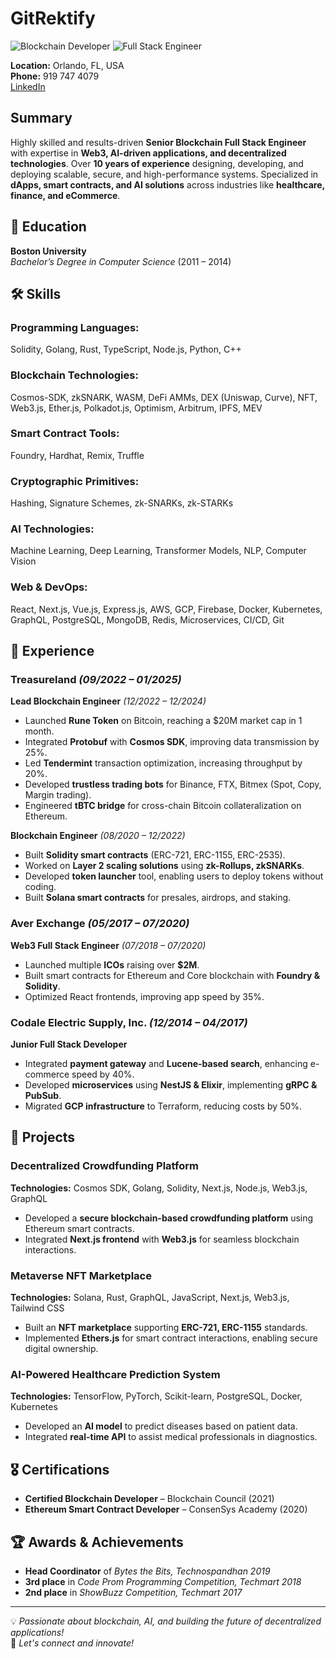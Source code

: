 # GitRektify

![Blockchain Developer](https://img.shields.io/badge/Blockchain-Developer-blue)
![Full Stack Engineer](https://img.shields.io/badge/Full--Stack-Engineer-green)

**Location:** Orlando, FL, USA  
**Phone:** 919 747 4079  
[LinkedIn](https://www.linkedin.com/in/john-leslie226/)

## Summary
Highly skilled and results-driven **Senior Blockchain Full Stack Engineer** with expertise in **Web3, AI-driven applications, and decentralized technologies**. Over **10 years of experience** designing, developing, and deploying scalable, secure, and high-performance systems. Specialized in **dApps, smart contracts, and AI solutions** across industries like **healthcare, finance, and eCommerce**.

## 🏫 Education
**Boston University**  
*Bachelor’s Degree in Computer Science* (2011 – 2014)

## 🛠️ Skills
### Programming Languages:
Solidity, Golang, Rust, TypeScript, Node.js, Python, C++

### Blockchain Technologies:
Cosmos-SDK, zkSNARK, WASM, DeFi AMMs, DEX (Uniswap, Curve), NFT, Web3.js, Ether.js, Polkadot.js, Optimism, Arbitrum, IPFS, MEV

### Smart Contract Tools:
Foundry, Hardhat, Remix, Truffle

### Cryptographic Primitives:
Hashing, Signature Schemes, zk-SNARKs, zk-STARKs

### AI Technologies:
Machine Learning, Deep Learning, Transformer Models, NLP, Computer Vision

### Web & DevOps:
React, Next.js, Vue.js, Express.js, AWS, GCP, Firebase, Docker, Kubernetes, GraphQL, PostgreSQL, MongoDB, Redis, Microservices, CI/CD, Git

## 💼 Experience
### **Treasureland** *(09/2022 – 01/2025)*  
**Lead Blockchain Engineer** *(12/2022 – 12/2024)*  
- Launched **Rune Token** on Bitcoin, reaching a $20M market cap in 1 month.
- Integrated **Protobuf** with **Cosmos SDK**, improving data transmission by 25%.
- Led **Tendermint** transaction optimization, increasing throughput by 20%.
- Developed **trustless trading bots** for Binance, FTX, Bitmex (Spot, Copy, Margin trading).
- Engineered **tBTC bridge** for cross-chain Bitcoin collateralization on Ethereum.

**Blockchain Engineer** *(08/2020 – 12/2022)*  
- Built **Solidity smart contracts** (ERC-721, ERC-1155, ERC-2535).
- Worked on **Layer 2 scaling solutions** using **zk-Rollups, zkSNARKs**.
- Developed **token launcher** tool, enabling users to deploy tokens without coding.
- Built **Solana smart contracts** for presales, airdrops, and staking.

### **Aver Exchange** *(05/2017 – 07/2020)*  
**Web3 Full Stack Engineer** *(07/2018 – 07/2020)*  
- Launched multiple **ICOs** raising over **$2M**.
- Built smart contracts for Ethereum and Core blockchain with **Foundry & Solidity**.
- Optimized React frontends, improving app speed by 35%.

### **Codale Electric Supply, Inc.** *(12/2014 – 04/2017)*  
**Junior Full Stack Developer**  
- Integrated **payment gateway** and **Lucene-based search**, enhancing e-commerce speed by 40%.
- Developed **microservices** using **NestJS & Elixir**, implementing **gRPC & PubSub**.
- Migrated **GCP infrastructure** to Terraform, reducing costs by 50%.

## 🚀 Projects
### **Decentralized Crowdfunding Platform**
**Technologies:** Cosmos SDK, Golang, Solidity, Next.js, Node.js, Web3.js, GraphQL  
- Developed a **secure blockchain-based crowdfunding platform** using Ethereum smart contracts.
- Integrated **Next.js frontend** with **Web3.js** for seamless blockchain interactions.

### **Metaverse NFT Marketplace**
**Technologies:** Solana, Rust, GraphQL, JavaScript, Next.js, Web3.js, Tailwind CSS  
- Built an **NFT marketplace** supporting **ERC-721, ERC-1155** standards.
- Implemented **Ethers.js** for smart contract interactions, enabling secure digital ownership.

### **AI-Powered Healthcare Prediction System**
**Technologies:** TensorFlow, PyTorch, Scikit-learn, PostgreSQL, Docker, Kubernetes  
- Developed an **AI model** to predict diseases based on patient data.
- Integrated **real-time API** to assist medical professionals in diagnostics.

## 🎖️ Certifications
- **Certified Blockchain Developer** – Blockchain Council (2021)
- **Ethereum Smart Contract Developer** – ConsenSys Academy (2020)

## 🏆 Awards & Achievements
- **Head Coordinator** of *Bytes the Bits, Technospandhan 2019*
- **3rd place** in *Code Prom Programming Competition, Techmart 2018*
- **2nd place** in *ShowBuzz Competition, Techmart 2017*

---
💡 *Passionate about blockchain, AI, and building the future of decentralized applications!*  
📩 *Let's connect and innovate!*

